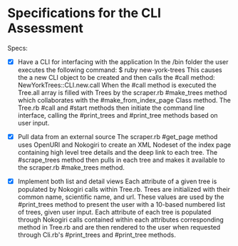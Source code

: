 # Specifications for the CLI Assessment

Specs:
- [X] Have a CLI for interfacing with the application
In the /bin folder the user executes the following command:
  $ ruby new-york-trees
This causes the a new CLI object to be created and then calls the #call method:
  NewYorkTrees::CLI.new.call
When the #call method is executed the Tree.all array is filled with Trees by the scraper.rb #make_trees method which collaborates with the #make_from_index_page Class method. The Tree.rb #call and #start methods then initiate the command line interface, calling the #print_trees and #print_tree methods based on user input.

- [X] Pull data from an external source
The scraper.rb #get_page method uses OpenURI and Nokogiri to create an XML Nodeset of the index page containing high level tree details and the deep link to each tree. The #scrape_trees method then pulls in each tree and makes it available to the scraper.rb #make_trees method.

- [X] Implement both list and detail views
Each attribute of a given tree is populated by Nokogiri calls within Tree.rb. Trees are initialized with their common name, scientific name, and url. These values are used by the #print_trees method to present the user with a 10-based numbered list of trees, given user input. Each attribute of each tree is populated through Nokogiri calls contained within each attributes corresponding method in Tree.rb and are then rendered to the user when requested through Cli.rb's #print_trees and #print_tree methods.
